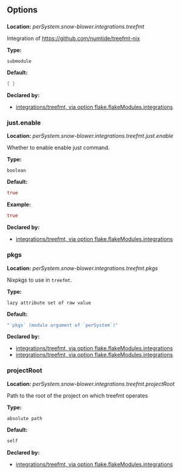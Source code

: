 ## Options

### 
**Location:** *perSystem.snow-blower.integrations.treefmt*

Integration of https://github.com/numtide/treefmt-nix

**Type:**

`submodule`

**Default:**
```nix
{ }
```

**Declared by:**

- [integrations/treefmt, via option flake.flakeModules.integrations](modules/integrations/treefmt)


### just.enable
**Location:** *perSystem.snow-blower.integrations.treefmt.just.enable*

Whether to enable enable just command.

**Type:**

`boolean`

**Default:**
```nix
true
```

**Example:**

```nix
true
```

**Declared by:**

- [integrations/treefmt, via option flake.flakeModules.integrations](modules/integrations/treefmt)


### pkgs
**Location:** *perSystem.snow-blower.integrations.treefmt.pkgs*

Nixpkgs to use in `treefmt`.


**Type:**

`lazy attribute set of raw value`

**Default:**
```nix
"`pkgs` (module argument of `perSystem`)"
```

**Declared by:**

- [integrations/treefmt, via option flake.flakeModules.integrations](modules/integrations/treefmt)
- [integrations/treefmt, via option flake.flakeModules.integrations](modules/integrations/treefmt)


### projectRoot
**Location:** *perSystem.snow-blower.integrations.treefmt.projectRoot*

Path to the root of the project on which treefmt operates


**Type:**

`absolute path`

**Default:**
```nix
self
```

**Declared by:**

- [integrations/treefmt, via option flake.flakeModules.integrations](modules/integrations/treefmt)

